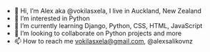- 👋 Hi, I’m Alex aka @vokilasxela, I live in Auckland, New Zealand
- 👀 I’m interested in Python
- 🌱 I’m currently learning Django, Python, CSS, HTML, JavaScript
- 💞️ I’m looking to collaborate on Python projects and more
- 📫 How to reach me vokilasxela@gmail.com, @alexsalikovnz

<!---
vokilasxela/vokilasxela is a ✨ special ✨ repository because its `README.md` (this file) appears on your GitHub profile.
You can click the Preview link to take a look at your changes.
--->
